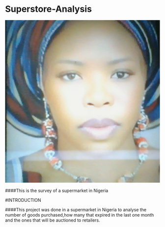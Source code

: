 # Superstore-Analysis


![](chy2.jpg)

####This is the survey of a supermarket in Nigeria

#INTRODUCTION

####This project was done in a supermarket in Nigeria to analyse the number of goods purchased,how many that expired in the last one month and the ones that will be auctioned to retailers.
